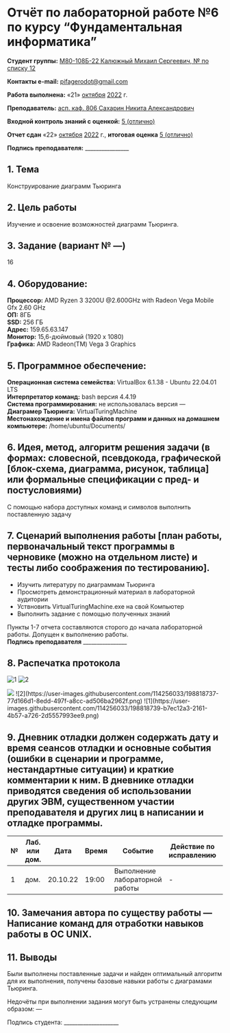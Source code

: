 # Отчёт по лабораторной работе №6 по курсу “Фундаментальная информатика”

<b>Студент группы:</b> <ins>М80-108Б-22 Калюжный Михаил Сергеевич, № по списку 12</ins> 

<b>Контакты e-mail:</b> <ins>pifagerodot@gmail.com</ins>

<b>Работа выполнена:</b> «21» <ins>октября</ins> <ins>2022</ins> г.

<b>Преподаватель:</b> <ins>асп. каф. 806 Сахарин Никита Александрович</ins>

<b>Входной контроль знаний с оценкой:</b> <ins>5 (отлично)</ins>

<b>Отчет сдан</b> «22» <ins>октября</ins> <ins>2022</ins> г., <b>итоговая оценка</b> <ins>5 (отлично)</ins>

<b>Подпись преподавателя:</b> ________________

## 1. Тема
Конструирование диаграмм Тьюринга
## 2. Цель работы
Изучение и освоение возможностей диаграмм Тьюринга.
## 3. Задание (вариант № —)
16
## 4. Оборудование:
<b>Процессор:</b>  AMD Ryzen 3 3200U @2.600GHz with Radeon Vega Mobile Gfx 2.60 GHz<br/>
<b>ОП:</b> 8ГБ<br/>
<b>SSD:</b> 256 ГБ<br/>
<b>Адрес:</b> 159.65.63.147<br/>
<b>Монитор:</b> 15,6-дюймовый (1920 x 1080)<br/>
<b>Графика:</b> AMD Radeon(TM) Vega 3 Graphics<br/>
## 5. Программное обеспечение:
<b>Операционная система семейства:</b> VirtualBox 6.1.38 - Ubuntu 22.04.01 LTS<br/>
<b>Интерпретатор команд:</b> bash версия 4.4.19<br/>
<b>Система программирования:</b> не использовалась версия —<br/>
<b>Диаграмер Тьюринга:</b> VirtualTuringMachine<br/>
<b>Местонахождение и имена файлов программ и данных на домашнем компьютере:</b> /home/ubuntu/Documents/<br/>

## 6. Идея, метод, алгоритм решения задачи (в формах: словесной, псевдокода, графической [блок-схема, диаграмма, рисунок, таблица] или формальные спецификации с пред- и постусловиями)
С помощью набора доступных команд и символов выполнить поставленную задачу 

## 7. Сценарий выполнения работы [план работы, первоначальный текст программы в черновике (можно на отдельном листе) и тесты либо соображения по тестированию]. 
- Изучить литературу по диаграммам Тьюринга
- Просмотреть демонстрационный материал в лабораторной аудитории
- Уствновить VirtualTuringMachine.exe на свой Компьютер
- Выполнить задание с помощью полученных знаний 

Пункты 1-7 отчета составляются сторого до начала лабораторной работы.
Допущен к выполнению работы.  
<b>Подпись преподавателя</b> ________________
## 8. Распечатка протокола 
![1](https://user-images.githubusercontent.com/114256033/198818732-a6529416-aefc-43a0-8ff4-7de0e5e03a1d.png)
![2](https://user-images.githubusercontent.com/114256033/198818734-7965cc16-8071-4ec0-a6f8-44268dd982a1.png)

<img src="C:\Users\ivank\OneDrive\Изображения\Снимки экрана\Снимок экрана (34).png">
![2](https://user-images.githubusercontent.com/114256033/198818737-77d166d1-8edd-497f-a8cc-ad506ba2962f.png)
![1](https://user-images.githubusercontent.com/114256033/198818739-b7ec12a3-2161-4b57-a726-2d5557993ee9.png)

## 9. Дневник отладки должен содержать дату и время сеансов отладки и основные события (ошибки в сценарии и программе, нестандартные ситуации) и краткие комментарии к ним. В дневнике отладки приводятся сведения об использовании других ЭВМ, существенном участии преподавателя и других лиц в написании и отладке программы.

| № |  Лаб. или дом. | Дата | Время | Событие | Действие по исправлению | Примечание |
| ------ | ------ | ------ | ------ | ------ | ------ | ------ |
| 1 | дом. | 20.10.22 | 19:00 | Выполнение лабораторной работы | - | - |
## 10. Замечания автора по существу работы — Написание команд для отработки навыков работы в ОС UNIX.

## 11. Выводы
Были выполнены поставленные задачи и найден оптимальный алгоритм для их выполнения, получены базовые навыки работы с диаграмами Тьюринга.

Недочёты при выполнении задания могут быть устранены следующим образом: —

Подпись студента: ____________________
